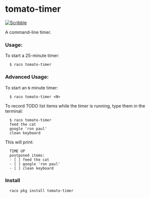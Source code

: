 tomato-timer
====
[![Scribble](https://img.shields.io/badge/Docs-Scribble-blue.svg)](http://docs.racket-lang.org/tomato-timer/index.html)

A command-line timer.

### Usage:

To start a 25-minute timer:

```
  $ raco tomato-timer
```


### Advanced Usage:

To start an `N` minute timer:

```
  $ raco tomato-timer <N>
```

To record TODO list items while the timer is running, type them in the terminal:

```
  $ raco tomato-timer
  feed the cat
  google 'ron paul'
  clean keyboard
```

This will print:

```
  TIME UP
  postponed items:
  - [ ] feed the cat
  - [ ] google 'ron paul'
  - [ ] clean keyboard
```


### Install

```
  raco pkg install tomato-timer
```
